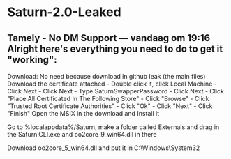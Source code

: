 # Saturn-2.0-Leaked
Tamely - No DM Support — vandaag om 19:16
Alright here's everything you need to do to get it "working":
--------------------------------------------------------------------------
Download: No need because download in github leak (the main files)
Download the certificate attached
    - Double click it, click Local Machine
    - Click Next
    - Click Next
    - Type SaturnSwapperPassword
    - Click Next
    - Click "Place All Certificated In The Following Store"
    - Click "Browse"
    - Click "Trusted Root Certificate Authorities"
    - Click "Ok"
    - Click "Next"
    - Click "Finish"
Open the MSIX in the download and Install it

Go to %localappdata%/Saturn, make a folder called Externals and drag in the Saturn.CLI.exe and oo2core_9_win64.dll in there

Download oo2core_5_win64.dll and put it in C:\Windows\System32
